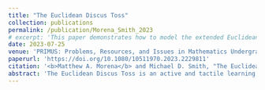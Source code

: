 ```yaml
---
title: "The Euclidean Discus Toss"
collection: publications
permalink: /publication/Morena_Smith_2023
# excerpt: 'This paper demonstrates how to model the extended Euclidean algorithm as a frisbee relay.'
date: 2023-07-25
venue: 'PRIMUS: Problems, Resources, and Issues in Mathematics Undergraduate Studies'
paperurl: 'https://doi.org/10.1080/10511970.2023.2229811'
citation: '<b>Matthew A. Morena</b> and Michael D. Smith, "The Euclidean Discus Toss", PRIMUS 33(10), pp.41071-1090 (2023). doi: [10.1080/10511970.2023.2229811](https://doi.org/10.1080/10511970.2023.2229811)'
abstract: 'The Euclidean Discus Toss is an active and tactile learning activity that models the extended Euclidean algorithm with a frisbee relay. The extended Euclidean algorithm involves both iterative and recursive programming and is regularly taught throughout the mathematics and computer science curricula. The Euclidean Discus Toss invites students to toss and catch frisbees in a collaborative and hands-on effort designed to sharpen modular arithmetic skills, enhance familiarity with iterative and recursive algorithms, and strengthen classroom community. The activity is fun, low-stakes, and can be customized to meet a variety of pedagogical objectives.'
---
```

<!-- Abstract: The Euclidean Discus Toss is an active and tactile learning activity that models the extended Euclidean algorithm with a frisbee relay. The extended Euclidean algorithm involves both iterative and recursive programming and is regularly taught throughout the mathematics and computer science curricula. The Euclidean Discus Toss invites students to toss and catch frisbees in a collaborative and hands-on effort designed to sharpen modular arithmetic skills, enhance familiarity with iterative and recursive algorithms, and strengthen classroom community. The activity is fun, low-stakes, and can be customized to meet a variety of pedagogical objectives. -->
